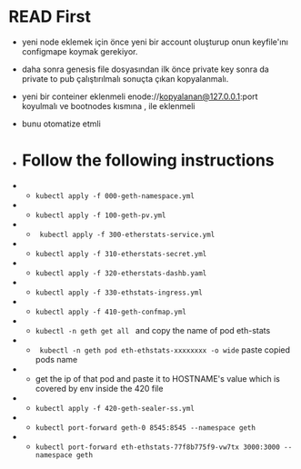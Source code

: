 # READ First

 - yeni node eklemek için önce yeni bir account oluşturup onun keyfile'ını configmape koymak gerekiyor.
 - daha sonra genesis file dosyasından ilk önce private key sonra da private to pub çalıştırılmalı sonuçta çıkan kopyalanmalı.
 
 - yeni bir conteiner eklenmeli enode://kopyalanan@127.0.0.1:port koyulmalı ve bootnodes kısmına , ile eklenmeli
 
 - bunu otomatize etmli

 - # Follow the following instructions
 
 - - ``` kubectl apply -f 000-geth-namespace.yml ```
 
 - - ``` kubectl apply -f 100-geth-pv.yml ```
  
 - - ``` kubectl apply -f 300-etherstats-service.yml```
   
 - - ``` kubectl apply -f 310-etherstats-secret.yml ```
    
 - - ``` kubectl apply -f 320-etherstats-dashb.yaml ```
     
 - - ``` kubectl apply -f 330-ethstats-ingress.yml ```
      
 - - ``` kubectl apply -f 410-geth-confmap.yml ```
 
 - - ``` kubectl -n geth get all  ``` and copy the name of pod eth-stats
 
 - - ``` kubectl -n geth pod eth-ethstats-xxxxxxxx -o wide``` paste copied pods name
 
 - - get the ip of that pod and paste it to HOSTNAME's value which is covered by env inside the 420 file 
 - - ``` kubectl apply -f 420-geth-sealer-ss.yml ```
 
 - - ``` kubectl port-forward geth-0 8545:8545 --namespace geth ```
 
 - - ``` kubectl port-forward eth-ethstats-77f8b775f9-vw7tx 3000:3000 --namespace geth ```
 
 
